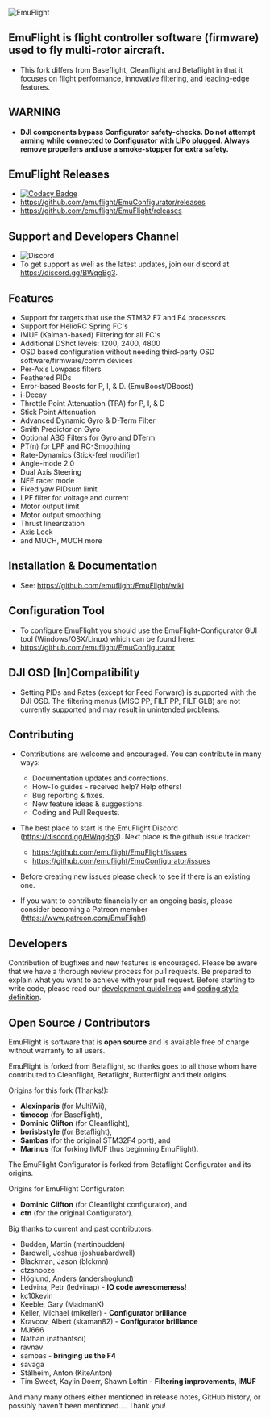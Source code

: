 ![EmuFlight](docs/assets/images/EMUFlightLogo-2022_Trans.png)

## EmuFlight is flight controller software (firmware) used to fly multi-rotor aircraft.
* This fork differs from Baseflight, Cleanflight and Betaflight in that it focuses on flight performance, innovative filtering, and leading-edge features.

## WARNING

* **DJI components bypass Configurator safety-checks. Do not attempt arming while connected to Configurator with LiPo plugged.  Always remove propellers and use a smoke-stopper for extra safety.**

## EmuFlight Releases

* [![Codacy Badge](https://api.codacy.com/project/badge/Grade/5422b54319254b6f9b6d01464ae9380c)](https://www.codacy.com/gh/emuflight/EmuFlight?utm_source=github.com&amp;utm_medium=referral&amp;utm_content=emuflight/EmuFlight&amp;utm_campaign=Badge_Grade)
* https://github.com/emuflight/EmuConfigurator/releases
* https://github.com/emuflight/EmuFlight/releases

## Support and Developers Channel

* ![Discord](https://img.shields.io/discord/547211754845765635?label=EmuFlight%20Discord&style=for-the-badge&logo=discord&logoColor=white&color=00A3E0)
* To get support as well as the latest updates, join our discord at <https://discord.gg/BWqgBg3>.

## Features

* Support for targets that use the STM32 F7 and F4 processors
* Support for HelioRC Spring FC's
* IMUF (Kalman-based) Filtering for all FC's
* Additional DShot levels: 1200, 2400, 4800
* OSD based configuration without needing third-party OSD software/firmware/comm devices
* Per-Axis Lowpass filters
* Feathered PIDs
* Error-based Boosts for P, I, & D. (EmuBoost/DBoost)
* i-Decay
* Throttle Point Attenuation (TPA) for P, I, & D
* Stick Point Attenuation
* Advanced Dynamic Gyro & D-Term Filter
* Smith Predictor on Gyro
* Optional ABG Filters for Gyro and DTerm
* PT(n) for LPF and RC-Smoothing
* Rate-Dynamics (Stick-feel modifier)
* Angle-mode 2.0
* Dual Axis Steering
* NFE racer mode
* Fixed yaw PIDsum limit
* LPF filter for voltage and current
* Motor output limit
* Motor output smoothing
* Thrust linearization
* Axis Lock
* and MUCH, MUCH more

## Installation & Documentation

* See: https://github.com/emuflight/EmuFlight/wiki

## Configuration Tool

* To configure EmuFlight you should use the EmuFlight-Configurator GUI tool (Windows/OSX/Linux) which can be found here: 
* https://github.com/emuflight/EmuConfigurator

## DJI OSD [In]Compatibility

* Setting PIDs and Rates (except for Feed Forward) is supported with the DJI OSD. The filtering menus (MISC PP, FILT PP, FILT GLB) are not currently supported and may result in unintended problems.

## Contributing

* Contributions are welcome and encouraged. You can contribute in many ways:

  - Documentation updates and corrections.
  - How-To guides - received help? Help others!
  - Bug reporting & fixes.
  - New feature ideas & suggestions.
  - Coding and Pull Requests.

* The best place to start is the EmuFlight Discord (https://discord.gg/BWqgBg3). Next place is the github issue tracker:
  - https://github.com/emuflight/EmuFlight/issues
  - https://github.com/emuflight/EmuConfigurator/issues

* Before creating new issues please check to see if there is an existing one.

* If you want to contribute financially on an ongoing basis, please consider becoming a Patreon member (https://www.patreon.com/EmuFlight).

## Developers

Contribution of bugfixes and new features is encouraged. Please be aware that we have a thorough review process for pull requests. Be prepared to explain what you want to achieve with your pull request.
Before starting to write code, please read our [development guidelines](docs/development/Development.md ) and [coding style definition](docs/development/CodingStyle.md).

## Open Source / Contributors

EmuFlight is software that is **open source** and is available free of charge without warranty to all users.

EmuFlight is forked from Betaflight, so thanks goes to all those whom have contributed to Cleanflight, Betaflight, Butterflight and their origins.

Origins for this fork (Thanks!):
* **Alexinparis** (for MultiWii),
* **timecop** (for Baseflight),
* **Dominic Clifton** (for Cleanflight),
* **borisbstyle** (for Betaflight),
* **Sambas** (for the original STM32F4 port), and
* **Marinus** (for forking IMUF thus beginning EmuFlight).

The EmuFlight Configurator is forked from Betaflight Configurator and its origins.

Origins for EmuFlight Configurator:
* **Dominic Clifton** (for Cleanflight configurator), and
* **ctn** (for the original Configurator).

Big thanks to current and past contributors:
* Budden, Martin (martinbudden)
* Bardwell, Joshua (joshuabardwell)
* Blackman, Jason (blckmn)
* ctzsnooze
* Höglund, Anders (andershoglund)
* Ledvina, Petr (ledvinap) - **IO code awesomeness!**
* kc10kevin
* Keeble, Gary (MadmanK)
* Keller, Michael (mikeller) - **Configurator brilliance**
* Kravcov, Albert (skaman82) - **Configurator brilliance**
* MJ666
* Nathan (nathantsoi)
* ravnav
* sambas - **bringing us the F4**
* savaga
* Stålheim, Anton (KiteAnton)
* Tim Sweet, Kaylin Doerr, Shawn Loftin - **Filtering improvements, IMUF**

And many many others either mentioned in release notes, GitHub history, or possibly haven't been mentioned.... Thank you!
